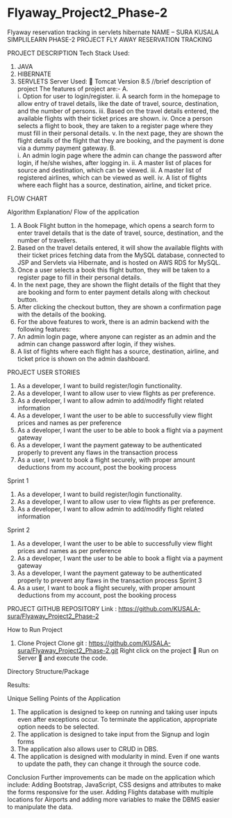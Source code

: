 # Flyaway_Project2_Phase-2
Flyaway reservation tracking in servlets hibernate
NAME – SURA KUSALA
SIMPLILEARN PHASE-2 PROJECT
FLY AWAY RESERVATION TRACKING

PROJECT DESCRIPTION
Tech Stack Used:   
1.	JAVA
2.	HIBERNATE
3.	SERVLETS
Server Used:
	Tomcat Version 8.5
//brief description of project
The features of project are:-
A.	
i.	Option for user to login/register.
ii.	A search form in the homepage to allow entry of travel details, like the date of travel, source, destination, and the number of persons.
iii.	Based on the travel details entered, the available flights with their ticket prices are shown.
iv.	Once a person selects a flight to book, they are taken to a register page where they must fill in their personal details. 
v.	In the next page, they are shown the flight details of the flight that they are booking, and the payment is done via a dummy payment gateway. 
B.	
i.	An admin login page where the admin can change the password after login, if he/she wishes, after logging in.
ii.	A master list of places for source and destination, which can be viewed.
iii.	A master list of registered airlines, which can be viewed as well.
iv.	A list of flights where each flight has a source, destination, airline, and ticket price.

FLOW CHART
 
Algorithm Explanation/ Flow of the application
1. A Book Flight button in the homepage, which opens a search form to enter travel details that is the date of travel, source, destination, and the number of travellers.
2. Based on the travel details entered, it will show the available flights with their ticket prices fetching data from the MySQL database, connected to JSP and 
Servlets via Hibernate, and is hosted on AWS RDS for MySQL.
3. Once a user selects a book this flight button, they will be taken to a register page to fill in their personal details. 
4. In the next page, they are shown the flight details of the flight that they are booking and form to enter payment details along with checkout button.
5. After clicking the checkout button, they are shown a confirmation page with the details of the booking.
6. For the above features to work, there is an admin backend with the following features:
7. An admin login page, where anyone can register as an admin and the admin can change password after login, if they wishes.
8. A list of flights where each flight has a source, destination, airline, and ticket price is shown on the admin dashboard.

PROJECT USER STORIES
1.	As a developer, I want to build register/login functionality.
2.	As a developer, I want to allow user to view flights as per preference.
3.	As a developer, I want to allow admin to add/modify flight related information
4.	As a developer, I want the user to be able to successfully view flight prices and names as per preference
5.	As a developer, I want the user to be able to book a flight via a payment gateway
6.	As a developer, I want the payment gateway to be authenticated properly to prevent any flaws in the transaction process
7.	As a user, I want to book a flight  securely, with proper amount deductions from  my account, post the booking process

Sprint 1 
1.	As a developer, I want to build register/login functionality.
2.	As a developer, I want to allow user to view flights as per preference.
3.	As a developer, I want to allow admin to add/modify flight related information

Sprint 2 
1.	As a developer, I want the user to be able to successfully view flight prices and names as per preference
2.	As a developer, I want the user to be able to book a flight via a payment gateway
3.	As a developer, I want the payment gateway to be authenticated properly to prevent any flaws in the transaction process
Sprint 3 
1.	As a user, I want to book a flight  securely, with proper amount deductions from  my account, post the booking process

PROJECT GITHUB REPOSITORY
Link	:	https://github.com/KUSALA-sura/Flyaway_Project2_Phase-2

How to Run Project
1.	Clone Project 
Clone git	 : https://github.com/KUSALA-sura/Flyaway_Project2_Phase-2.git Right click on the project  Run on Server  and execute the code.

Directory Structure/Package
 



Results:

 

 

 

 


 

 

 

 

 


Unique Selling Points of the Application
1. The application is designed to keep on running and taking user inputs even after exceptions occur. To terminate the application, appropriate option needs to be selected.
2. The application is designed to take input from the Signup and login forms 
3. The application also allows user to CRUD in DBS.
4. The application is designed with modularity in mind. Even if one wants to update the path, they can change it through the source code. 

Conclusion
Further improvements can be made on the application which include:
Adding Bootstrap, JavaScript, CSS designs and attributes to make the forms responsive for the user.
Adding Flights database with multiple locations for Airports and adding more variables to make the DBMS easier to manipulate the data.

